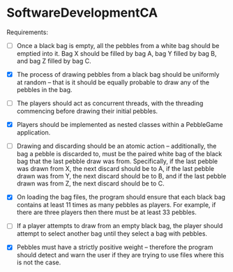 # SoftwareDevelopmentCA


Requirements: 

- [ ] Once a black bag is empty, all the pebbles from a white bag should be emptied into it. Bag X should be filled by bag A, bag Y filled by bag B, and bag Z filled by bag C. 

- [x] The process of drawing pebbles from a black bag should be uniformly at random – that is it should be equally probable to draw any of the pebbles in the bag. 

- [ ] The players should act as concurrent threads, with the threading commencing before drawing their initial pebbles. 

- [x] Players should be implemented as nested classes within a PebbleGame application. 

- [ ] Drawing and discarding should be an atomic action – additionally, the bag a pebble is discarded to, must be the paired white bag of the black bag that the last pebble draw was from. Specifically, if the last pebble was drawn from X, the next discard should be to A, if the last pebble drawn was from Y, the next discard should be to B, and if the last pebble drawn was from Z, the next discard should be to C. 

- [x] On loading the bag files, the program should ensure that each black bag contains at least 11 times as many pebbles as players. For example, if there are three players then there must be at least 33 pebbles. 

- [ ] If a player attempts to draw from an empty black bag, the player should attempt to select another bag until they select a bag with pebbles. 
- [x] Pebbles must have a strictly positive weight – therefore the program should detect and warn the user if they are trying to use files where this is not the case.